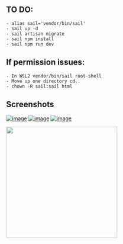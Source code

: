 ## TO DO:

```
- alias sail='vendor/bin/sail'
- sail up -d
- sail artisan migrate
- sail npm install
- sail npm run dev
```

## If permission issues:
```
- In WSL2 vendor/bin/sail root-shell
- Move up one directory cd..
- chown -R sail:sail html
```

## Screenshots
<a href="https://ibb.co/MkqdQ5S"><img src="https://i.ibb.co/tpyRFPK/image.png" alt="image" border="0"></a>
<a href="https://ibb.co/HPvdPhQ"><img src="https://i.ibb.co/PWpQWD8/image.png" alt="image" border="0"></a>
<a href="https://ibb.co/wcdMYMJ"><img src="https://i.ibb.co/QDJrXr8/image.png" alt="image" border="0"></a>

<img src="https://media.giphy.com/media/M9gbBd9nbDrOTu1Mqx/giphy.gif" width="300">
